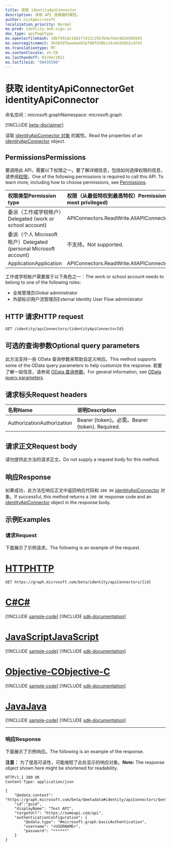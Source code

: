 ```yaml
---
title: 获取 identityApiConnector
description: 读取 API 连接器的属性。
author: nickgmicrosoft
localization_priority: Normal
ms.prod: identity-and-sign-in
doc_type: apiPageType
ms.openlocfilehash: 3dbf991dc10d1f7d13c25b7b4e7b4c9d26505045
ms.sourcegitcommit: 3b583d7baa9ae81b796fd30bc24c65d26b2cdf43
ms.translationtype: MT
ms.contentlocale: zh-CN
ms.lasthandoff: 03/04/2021
ms.locfileid: "50435598"
---
```

# <a name="get-identityapiconnector"></a><span data-ttu-id="64697-103">获取 identityApiConnector</span><span class="sxs-lookup"><span data-stu-id="64697-103">Get identityApiConnector</span></span>

<span data-ttu-id="64697-104">命名空间：microsoft.graph</span><span class="sxs-lookup"><span data-stu-id="64697-104">Namespace: microsoft.graph</span></span>

[!INCLUDE [beta-disclaimer](../../includes/beta-disclaimer.md)]

<span data-ttu-id="64697-105">读取 [identityApiConnector 对象](../resources/identityapiconnector.md) 的属性。</span><span class="sxs-lookup"><span data-stu-id="64697-105">Read the properties of an [identityApiConnector](../resources/identityapiconnector.md) object.</span></span>

## <a name="permissions"></a><span data-ttu-id="64697-106">Permissions</span><span class="sxs-lookup"><span data-stu-id="64697-106">Permissions</span></span>

<span data-ttu-id="64697-p101">要调用此 API，需要以下权限之一。要了解详细信息，包括如何选择权限的信息，请参阅[权限](/graph/permissions-reference)。</span><span class="sxs-lookup"><span data-stu-id="64697-p101">One of the following permissions is required to call this API. To learn more, including how to choose permissions, see [Permissions](/graph/permissions-reference).</span></span>

| <span data-ttu-id="64697-109">权限类型</span><span class="sxs-lookup"><span data-stu-id="64697-109">Permission type</span></span>                        | <span data-ttu-id="64697-110">权限（从最低特权到最高特权）</span><span class="sxs-lookup"><span data-stu-id="64697-110">Permissions (from least to most privileged)</span></span> |
| :------------------------------------- | :------------------------------------------ |
| <span data-ttu-id="64697-111">委派（工作或学校帐户）</span><span class="sxs-lookup"><span data-stu-id="64697-111">Delegated (work or school account)</span></span>     | <span data-ttu-id="64697-112">APIConnectors.ReadWrite.All</span><span class="sxs-lookup"><span data-stu-id="64697-112">APIConnectors.ReadWrite.All</span></span> |
| <span data-ttu-id="64697-113">委派（个人 Microsoft 帐户）</span><span class="sxs-lookup"><span data-stu-id="64697-113">Delegated (personal Microsoft account)</span></span> | <span data-ttu-id="64697-114">不支持。</span><span class="sxs-lookup"><span data-stu-id="64697-114">Not supported.</span></span>  |
| <span data-ttu-id="64697-115">Application</span><span class="sxs-lookup"><span data-stu-id="64697-115">Application</span></span>                            | <span data-ttu-id="64697-116">APIConnectors.ReadWrite.All</span><span class="sxs-lookup"><span data-stu-id="64697-116">APIConnectors.ReadWrite.All</span></span> |

<span data-ttu-id="64697-117">工作或学校帐户需要属于以下角色之一：</span><span class="sxs-lookup"><span data-stu-id="64697-117">The work or school account needs to belong to one of the following roles:</span></span>

* <span data-ttu-id="64697-118">全局管理员</span><span class="sxs-lookup"><span data-stu-id="64697-118">Global administrator</span></span>
* <span data-ttu-id="64697-119">外部标识用户流管理员</span><span class="sxs-lookup"><span data-stu-id="64697-119">External Identity User Flow administrator</span></span>

## <a name="http-request"></a><span data-ttu-id="64697-120">HTTP 请求</span><span class="sxs-lookup"><span data-stu-id="64697-120">HTTP request</span></span>

<!-- {
  "blockType": "ignored"
}
-->

``` http
GET /identity/apiConnectors/{identityApiConnectorId}
```

## <a name="optional-query-parameters"></a><span data-ttu-id="64697-121">可选的查询参数</span><span class="sxs-lookup"><span data-stu-id="64697-121">Optional query parameters</span></span>
<span data-ttu-id="64697-122">此方法支持一些 OData 查询参数来帮助自定义响应。</span><span class="sxs-lookup"><span data-stu-id="64697-122">This method supports some of the OData query parameters to help customize the response.</span></span> <span data-ttu-id="64697-123">若要了解一般信息，请参阅 [OData 查询参数](/graph/query-parameters)。</span><span class="sxs-lookup"><span data-stu-id="64697-123">For general information, see [OData query parameters](/graph/query-parameters).</span></span>

## <a name="request-headers"></a><span data-ttu-id="64697-124">请求标头</span><span class="sxs-lookup"><span data-stu-id="64697-124">Request headers</span></span>
|<span data-ttu-id="64697-125">名称</span><span class="sxs-lookup"><span data-stu-id="64697-125">Name</span></span>|<span data-ttu-id="64697-126">说明</span><span class="sxs-lookup"><span data-stu-id="64697-126">Description</span></span>|
|:---|:---|
|<span data-ttu-id="64697-127">Authorization</span><span class="sxs-lookup"><span data-stu-id="64697-127">Authorization</span></span>|<span data-ttu-id="64697-p103">Bearer {token}。必需。</span><span class="sxs-lookup"><span data-stu-id="64697-p103">Bearer {token}. Required.</span></span>|

## <a name="request-body"></a><span data-ttu-id="64697-130">请求正文</span><span class="sxs-lookup"><span data-stu-id="64697-130">Request body</span></span>
<span data-ttu-id="64697-131">请勿提供此方法的请求正文。</span><span class="sxs-lookup"><span data-stu-id="64697-131">Do not supply a request body for this method.</span></span>

## <a name="response"></a><span data-ttu-id="64697-132">响应</span><span class="sxs-lookup"><span data-stu-id="64697-132">Response</span></span>

<span data-ttu-id="64697-133">如果成功，此方法在响应正文中返回响应代码和 `200 OK` [identityApiConnector](../resources/identityapiconnector.md) 对象。</span><span class="sxs-lookup"><span data-stu-id="64697-133">If successful, this method returns a `200 OK` response code and an [identityApiConnector](../resources/identityapiconnector.md) object in the response body.</span></span>

## <a name="examples"></a><span data-ttu-id="64697-134">示例</span><span class="sxs-lookup"><span data-stu-id="64697-134">Examples</span></span>

### <a name="request"></a><span data-ttu-id="64697-135">请求</span><span class="sxs-lookup"><span data-stu-id="64697-135">Request</span></span>

<span data-ttu-id="64697-136">下面展示了示例请求。</span><span class="sxs-lookup"><span data-stu-id="64697-136">The following is an example of the request.</span></span>


# <a name="http"></a>[<span data-ttu-id="64697-137">HTTP</span><span class="sxs-lookup"><span data-stu-id="64697-137">HTTP</span></span>](#tab/http)
<!-- {
  "blockType": "request",
  "name": "get_identityapiconnector"
}
-->

``` http
GET https://graph.microsoft.com/beta/identity/apiConnectors/{id}
```
# <a name="c"></a>[<span data-ttu-id="64697-138">C#</span><span class="sxs-lookup"><span data-stu-id="64697-138">C#</span></span>](#tab/csharp)
[!INCLUDE [sample-code](../includes/snippets/csharp/get-identityapiconnector-csharp-snippets.md)]
[!INCLUDE [sdk-documentation](../includes/snippets/snippets-sdk-documentation-link.md)]

# <a name="javascript"></a>[<span data-ttu-id="64697-139">JavaScript</span><span class="sxs-lookup"><span data-stu-id="64697-139">JavaScript</span></span>](#tab/javascript)
[!INCLUDE [sample-code](../includes/snippets/javascript/get-identityapiconnector-javascript-snippets.md)]
[!INCLUDE [sdk-documentation](../includes/snippets/snippets-sdk-documentation-link.md)]

# <a name="objective-c"></a>[<span data-ttu-id="64697-140">Objective-C</span><span class="sxs-lookup"><span data-stu-id="64697-140">Objective-C</span></span>](#tab/objc)
[!INCLUDE [sample-code](../includes/snippets/objc/get-identityapiconnector-objc-snippets.md)]
[!INCLUDE [sdk-documentation](../includes/snippets/snippets-sdk-documentation-link.md)]

# <a name="java"></a>[<span data-ttu-id="64697-141">Java</span><span class="sxs-lookup"><span data-stu-id="64697-141">Java</span></span>](#tab/java)
[!INCLUDE [sample-code](../includes/snippets/java/get-identityapiconnector-java-snippets.md)]
[!INCLUDE [sdk-documentation](../includes/snippets/snippets-sdk-documentation-link.md)]

---


### <a name="response"></a><span data-ttu-id="64697-142">响应</span><span class="sxs-lookup"><span data-stu-id="64697-142">Response</span></span>

<span data-ttu-id="64697-143">下面展示了示例响应。</span><span class="sxs-lookup"><span data-stu-id="64697-143">The following is an example of the response.</span></span>

<span data-ttu-id="64697-144">**注意：** 为了提高可读性，可能缩短了此处显示的响应对象。</span><span class="sxs-lookup"><span data-stu-id="64697-144">**Note:** The response object shown here might be shortened for readability.</span></span>

<!-- {
  "blockType": "response",
  "truncated": true,
  "@odata.type": "microsoft.graph.identityApiConnector",
}
-->

``` http
HTTP/1.1 200 OK
Content-Type: application/json

{
    "@odata.context": "https://graph.microsoft.com/beta/$metadata#identity/apiConnectors/$entity",
    "id":"guid",
    "displayName": "Test API",
    "targetUrl": "https://someapi.com/api",
    "authenticationConfiguration": {
        "@odata.type": "#microsoft.graph.basicAuthentication",
        "username": "<USERNAME>",
        "password": "******"
    }
}
```
